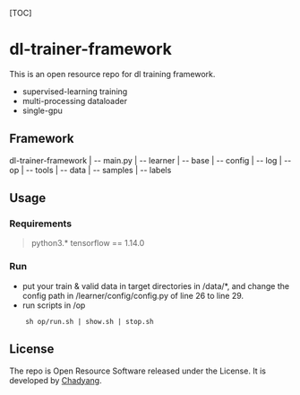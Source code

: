 [TOC]
# dl-trainer-framework
This is an open resource repo for dl training framework.
- supervised-learning training
- multi-processing dataloader
- single-gpu

## Framework
dl-trainer-framework
    | -- main.py
    | -- learner
        | -- base
        | -- config
    | -- log
    | -- op
    | -- tools
    | -- data
        | -- samples
        | -- labels

## Usage
### Requirements
> python3.*
> tensorflow == 1.14.0

### Run
- put your train & valid data in target directories in /data/*, and change the config path in /learner/config/config.py of line 26 to line 29.
- run scripts in /op

```shell
    sh op/run.sh | show.sh | stop.sh
```

## License
The repo is Open Resource Software released under the License. It is developed by [Chadyang]().